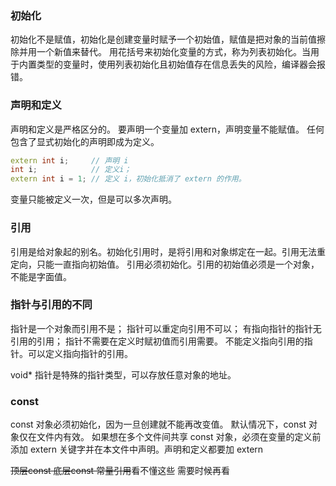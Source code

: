 ### 初始化
初始化不是赋值，初始化是创建变量时赋予一个初始值，赋值是把对象的当前值擦除并用一个新值来替代。
用花括号来初始化变量的方式，称为列表初始化。当用于内置类型的变量时，使用列表初始化且初始值存在信息丢失的风险，编译器会报错。
### 声明和定义
声明和定义是严格区分的。
要声明一个变量加 extern，声明变量不能赋值。
任何包含了显式初始化的声明即成为定义。
```c++
extern int i;     // 声明 i
int i;            // 定义i；
extern int i = 1; // 定义 i，初始化抵消了 extern 的作用。
```
变量只能被定义一次，但是可以多次声明。
### 引用
引用是给对象起的别名。初始化引用时，是将引用和对象绑定在一起。引用无法重定向，只能一直指向初始值。
引用必须初始化。引用的初始值必须是一个对象，不能是字面值。
### 指针与引用的不同
指针是一个对象而引用不是；
指针可以重定向引用不可以；
有指向指针的指针无引用的引用；
指针不需要在定义时赋初值而引用需要。
不能定义指向引用的指针。可以定义指向指针的引用。

void* 指针是特殊的指针类型，可以存放任意对象的地址。

### const
const 对象必须初始化，因为一旦创建就不能再改变值。
默认情况下，const 对象仅在文件内有效。
如果想在多个文件间共享 const 对象，必须在变量的定义前添加 extern 关键字并在本文件中声明。声明和定义都要加 extern

~~顶层const 底层const 常量引用~~看不懂这些 需要时候再看

